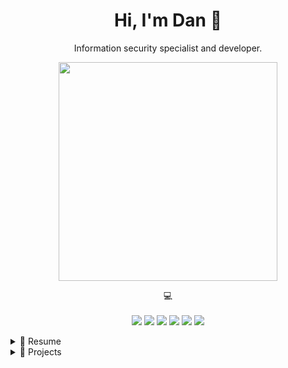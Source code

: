 <h1 align='center'>
  Hi, I'm Dan 👋
</h1>

<p align='center'>
  Information security specialist and developer.
</p>

<p align='center'>
  <a href="#"><img src="https://github-readme-stats.vercel.app/api?username=dan-koller&show_icons=true&theme=github_dark" width="350"></a>
</p>

<p align='center'>
    💻<br/><br/>
    <img src="https://img.shields.io/badge/macOS-%23000000.svg?&style=for-the-badge&logo=apple&logoColor=white" />
    <img src="https://img.shields.io/badge/Windows-0078D6?style=for-the-badge&logo=windows&logoColor=white" />
    <img src="https://img.shields.io/badge/python-3670A0?style=for-the-badge&logo=python&logoColor=white" />
    <img src="https://img.shields.io/badge/docker-2496ED?style=for-the-badge&logo=docker&logoColor=white" />
    <img src="https://img.shields.io/badge/Bash-4EAA25?style=for-the-badge&logo=gnu-bash&logoColor=white" />
    <img src="https://img.shields.io/badge/SQLite-003B57?style=for-the-badge&logo=sqlite&logoColor=white" />
</p>

<!-- Overview -->
<details>

## Overview

<p align="center">I work in the field of information security since 2020 and mainly focus on the following areas:</p>

<p align="center">
<img src="https://img.shields.io/badge/ISMS-000000?logo=security&logoColor=white" />
<img src="https://img.shields.io/badge/Incident%20Response-000000?logo=security&logoColor=white" />
<img src="https://img.shields.io/badge/Awareness-000000?logo=security&logoColor=white" />
<img src="https://img.shields.io/badge/OSINT-000000?logo=security&logoColor=white" />

</p>

<!-- Resume about work -->
<summary>📃 Resume</summary>

| Name                                                                  | A short summary                                                                                                                                                        | Examples                                                                                                                                                                                                                                                                                                            |
| --------------------------------------------------------------------- | ---------------------------------------------------------------------------------------------------------------------------------------------------------------------- | ------------------------------------------------------------------------------------------------------------------------------------------------------------------------------------------------------------------------------------------------------------------------------------------------------------------- |
| [ISMS](https://en.wikipedia.org/wiki/Information_security_management) | An Information Security Management System is the collection of policies and procedures used to manage all aspects of an organization's information security processes. | [ISO 27001](https://en.wikipedia.org/wiki/ISO/IEC_27001), [NIST SP 800-53](https://nvlpubs.nist.gov/nistpubs/SpecialPublications/NIST.SP.800-53r5.pdf), [BSI IT-Grundschutz](https://www.bsi.bund.de/DE/Themen/Unternehmen-und-Organisationen/Standards-und-Zertifizierung/IT-Grundschutz/it-grundschutz_node.html) |
| [Incident Response](https://en.wikipedia.org/wiki/Incident_response)  | The process of responding to any kind of security incident in a timely manner to limit or prevent damage.                                                              | Data breaches, malware infections, etc.                                                                                                                                                                                                                                                                             |
| [Awareness](https://en.wikipedia.org/wiki/Security_awareness)         | The process of educating members of an organization regarding the protection of physical or digital information assets.                                                | (Spear-)Phishing, social engineering, etc.                                                                                                                                                                                                                                                                          |
| [OSINT](https://en.wikipedia.org/wiki/Open-source_intelligence)       | The collection and analysis of information that is gathered from public or open sources.                                                                               | [Shodan](https://www.shodan.io/), [Censys](https://censys.io/), [Google Dorks](https://www.exploit-db.com/google-hacking-database), [Maltego](https://www.maltego.com/), etc.                                                                                                                                       |

</details>

<!-- Projects -->
<details>
  <summary>🔨 Projects</summary>
  
  <p align="center">You can find a selection of programming related projects I have worked on below:</p>

| Name                                                         | A short summary                                                         | Stars                                                                              | Technology                                                                          |
| ------------------------------------------------------------ | ----------------------------------------------------------------------- | ---------------------------------------------------------------------------------- | ----------------------------------------------------------------------------------- |
| [ExifEx](https://github.com/dan-koller/exifex)               | A web app to extract and display EXIF data from images.                 | ![GitHub Repo stars](https://img.shields.io/github/stars/dan-koller/exifex)        | ![Python](https://img.shields.io/badge/3.10-3776AB?logo=python&logoColor=white)     |
| [SQLite Viewer](https://github.com/dan-koller/sqlite-viewer) | A simple cross-platform desktop app to query and edit SQLite databases. | ![GitHub Repo stars](https://img.shields.io/github/stars/dan-koller/sqlite-viewer) | ![Java](https://img.shields.io/badge/Java%2011-007396?logo=openjdk&logoColor=white) |
| [NetScan](https://github.com/dan-koller/netscan)             | Port scanning tool for network analysis and security assessment.        | ![GitHub Repo stars](https://img.shields.io/github/stars/dan-koller/netscan)       | ![.NET](https://img.shields.io/badge/8.0-512BD4?logo=.net&logoColor=white)          |
| [WinVPN](https://github.com/dan-koller/winvpn)               | VPN desktop application for Windows that uses the services of VPNBook.  | ![GitHub Repo stars](https://img.shields.io/github/stars/dan-koller/winvpn)        | ![.NET](https://img.shields.io/badge/8.0-512BD4?logo=.net&logoColor=white)          |

</details>

